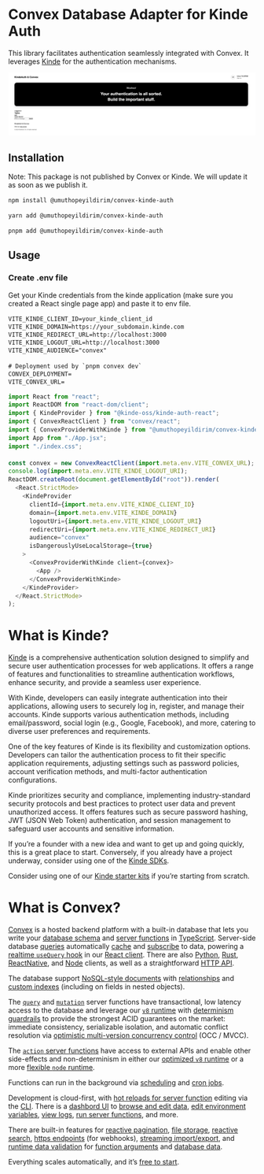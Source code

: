 # Convex Database Adapter for Kinde Auth

This library facilitates authentication seamlessly integrated with Convex. It leverages [Kinde](https://kinde.com) for the authentication mechanisms.

![LoginScreenshot](./assets/login.png)

## Installation

Note: This package is not published by Convex or Kinde. We will update it as soon as we publish it.

```bash
npm install @umuthopeyildirim/convex-kinde-auth
```

```bash
yarn add @umuthopeyildirim/convex-kinde-auth
```

```bash
pnpm add @umuthopeyildirim/convex-kinde-auth
```

## Usage

### Create .env file

Get your Kinde credentials from the kinde application (make sure you created a React single page app) and paste it to env file.

```env
VITE_KINDE_CLIENT_ID=your_kinde_client_id
VITE_KINDE_DOMAIN=https://your_subdomain.kinde.com
VITE_KINDE_REDIRECT_URL=http://localhost:3000
VITE_KINDE_LOGOUT_URL=http://localhost:3000
VITE_KINDE_AUDIENCE="convex"

# Deployment used by `pnpm convex dev`
CONVEX_DEPLOYMENT=
VITE_CONVEX_URL=
```

```javascript
import React from "react";
import ReactDOM from "react-dom/client";
import { KindeProvider } from "@kinde-oss/kinde-auth-react";
import { ConvexReactClient } from "convex/react";
import { ConvexProviderWithKinde } from "@umuthopeyildirim/convex-kinde-auth";
import App from "./App.jsx";
import "./index.css";

const convex = new ConvexReactClient(import.meta.env.VITE_CONVEX_URL);
console.log(import.meta.env.VITE_KINDE_LOGOUT_URI);
ReactDOM.createRoot(document.getElementById("root")).render(
  <React.StrictMode>
    <KindeProvider
      clientId={import.meta.env.VITE_KINDE_CLIENT_ID}
      domain={import.meta.env.VITE_KINDE_DOMAIN}
      logoutUri={import.meta.env.VITE_KINDE_LOGOUT_URI}
      redirectUri={import.meta.env.VITE_KINDE_REDIRECT_URI}
      audience="convex"
      isDangerouslyUseLocalStorage={true}
    >
      <ConvexProviderWithKinde client={convex}>
        <App />
      </ConvexProviderWithKinde>
    </KindeProvider>
  </React.StrictMode>
);
```

# What is Kinde?

[Kinde](https://kinde.com) is a comprehensive authentication solution designed to simplify and secure user authentication processes for web applications. It offers a range of features and functionalities to streamline authentication workflows, enhance security, and provide a seamless user experience.

With Kinde, developers can easily integrate authentication into their applications, allowing users to securely log in, register, and manage their accounts. Kinde supports various authentication methods, including email/password, social login (e.g., Google, Facebook), and more, catering to diverse user preferences and requirements.

One of the key features of Kinde is its flexibility and customization options. Developers can tailor the authentication process to fit their specific application requirements, adjusting settings such as password policies, account verification methods, and multi-factor authentication configurations.

Kinde prioritizes security and compliance, implementing industry-standard security protocols and best practices to protect user data and prevent unauthorized access. It offers features such as secure password hashing, JWT (JSON Web Token) authentication, and session management to safeguard user accounts and sensitive information.

If you’re a founder with a new idea and want to get up and going quickly, this is a great place to start. Conversely, if you already have a project underway, consider using one of the [Kinde SDKs](https://github.com/kinde-oss).

Consider using one of our [Kinde starter kits](https://github.com/kinde-starter-kits) if you’re starting from scratch.

# What is Convex?

[Convex](https://convex.dev) is a hosted backend platform with a
built-in database that lets you write your
[database schema](https://docs.convex.dev/database/schemas) and
[server functions](https://docs.convex.dev/functions) in
[TypeScript](https://docs.convex.dev/typescript). Server-side database
[queries](https://docs.convex.dev/functions/query-functions) automatically
[cache](https://docs.convex.dev/functions/query-functions#caching--reactivity) and
[subscribe](https://docs.convex.dev/client/react#reactivity) to data, powering a
[realtime `useQuery` hook](https://docs.convex.dev/client/react#fetching-data) in our
[React client](https://docs.convex.dev/client/react). There are also
[Python](https://docs.convex.dev/client/python),
[Rust](https://docs.convex.dev/client/rust),
[ReactNative](https://docs.convex.dev/client/react-native), and
[Node](https://docs.convex.dev/client/javascript) clients, as well as a straightforward
[HTTP API](https://github.com/get-convex/convex-js/blob/main/src/browser/http_client.ts#L40).

The database support
[NoSQL-style documents](https://docs.convex.dev/database/document-storage) with
[relationships](https://docs.convex.dev/database/document-ids) and
[custom indexes](https://docs.convex.dev/database/indexes/)
(including on fields in nested objects).

The
[`query`](https://docs.convex.dev/functions/query-functions) and
[`mutation`](https://docs.convex.dev/functions/mutation-functions) server functions have transactional,
low latency access to the database and leverage our
[`v8` runtime](https://docs.convex.dev/functions/runtimes) with
[determinism guardrails](https://docs.convex.dev/functions/runtimes#using-randomness-and-time-in-queries-and-mutations)
to provide the strongest ACID guarantees on the market:
immediate consistency,
serializable isolation, and
automatic conflict resolution via
[optimistic multi-version concurrency control](https://docs.convex.dev/database/advanced/occ) (OCC / MVCC).

The [`action` server functions](https://docs.convex.dev/functions/actions) have
access to external APIs and enable other side-effects and non-determinism in
either our
[optimized `v8` runtime](https://docs.convex.dev/functions/runtimes) or a more
[flexible `node` runtime](https://docs.convex.dev/functions/runtimes#nodejs-runtime).

Functions can run in the background via
[scheduling](https://docs.convex.dev/scheduling/scheduled-functions) and
[cron jobs](https://docs.convex.dev/scheduling/cron-jobs).

Development is cloud-first, with
[hot reloads for server function](https://docs.convex.dev/cli#run-the-convex-dev-server) editing via the
[CLI](https://docs.convex.dev/cli). There is a
[dashbord UI](https://docs.convex.dev/dashboard) to
[browse and edit data](https://docs.convex.dev/dashboard/deployments/data),
[edit environment variables](https://docs.convex.dev/production/environment-variables),
[view logs](https://docs.convex.dev/dashboard/deployments/logs),
[run server functions](https://docs.convex.dev/dashboard/deployments/functions), and more.

There are built-in features for
[reactive pagination](https://docs.convex.dev/database/pagination),
[file storage](https://docs.convex.dev/file-storage),
[reactive search](https://docs.convex.dev/text-search),
[https endpoints](https://docs.convex.dev/functions/http-actions) (for webhooks),
[streaming import/export](https://docs.convex.dev/database/import-export/), and
[runtime data validation](https://docs.convex.dev/database/schemas#validators) for
[function arguments](https://docs.convex.dev/functions/args-validation) and
[database data](https://docs.convex.dev/database/schemas#schema-validation).

Everything scales automatically, and it’s [free to start](https://www.convex.dev/plans).
